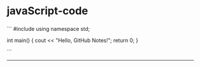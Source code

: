 # javaScript-code

###

\```
#include <iostream>
using namespace std;

int main() {
    cout << "Hello, GitHub Notes!";
    return 0;
}

\```



---
